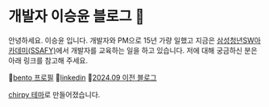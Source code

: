 # 개발자 이승윤 블로그 👋

안녕하세요. 이승윤 입니다.
개발자와 PM으로 15년 가량 일했고 지금은 [삼성청년SW아카데미(SSAFY)](https://www.ssafy.com/)에서 개발자를 교육하는 일을 하고 있습니다. 저에 대해 궁금하신 분은 아래 링크를 참고해 주세요.

📌[bento 프로필](https://bento.me/seungyoonlee)
📌[linkedin](https://www.linkedin.com/in/seungyoon-lee-0020651b/)
📌[2024.09 이전 블로그](https://blog.samstdio.com/)

[chirpy 테마](https://github.com/cotes2020/chirpy-starter)로 만들어졌습니다.
